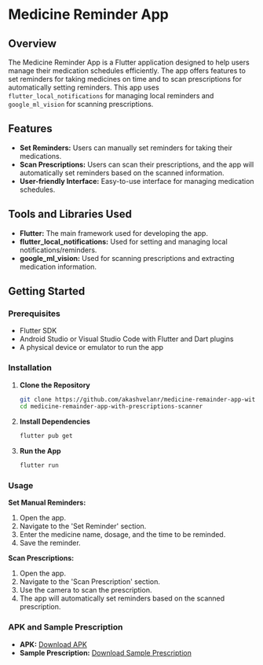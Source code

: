 # Medicine Reminder App

## Overview
The Medicine Reminder App is a Flutter application designed to help users manage their medication schedules efficiently. The app offers features to set reminders for taking medicines on time and to scan prescriptions for automatically setting reminders. This app uses `flutter_local_notifications` for managing local reminders and `google_ml_vision` for scanning prescriptions.

## Features
- **Set Reminders:** Users can manually set reminders for taking their medications.
- **Scan Prescriptions:** Users can scan their prescriptions, and the app will automatically set reminders based on the scanned information.
- **User-friendly Interface:** Easy-to-use interface for managing medication schedules.

## Tools and Libraries Used
- **Flutter:** The main framework used for developing the app.
- **flutter_local_notifications:** Used for setting and managing local notifications/reminders.
- **google_ml_vision:** Used for scanning prescriptions and extracting medication information.

## Getting Started

### Prerequisites
- Flutter SDK
- Android Studio or Visual Studio Code with Flutter and Dart plugins
- A physical device or emulator to run the app

### Installation

1. **Clone the Repository**
   ```sh
   git clone https://github.com/akashvelanr/medicine-remainder-app-with-prescriptions-scanner.git
   cd medicine-remainder-app-with-prescriptions-scanner
2. **Install Dependencies**
   ```sh
   flutter pub get
3. **Run the App**
   ```sh
   flutter run

  ### Usage

**Set Manual Reminders:**
1. Open the app.
2. Navigate to the 'Set Reminder' section.
3. Enter the medicine name, dosage, and the time to be reminded.
4. Save the reminder.

**Scan Prescriptions:**
1. Open the app.
2. Navigate to the 'Scan Prescription' section.
3. Use the camera to scan the prescription.
4. The app will automatically set reminders based on the scanned prescription.

### APK and Sample Prescription
- **APK:** [Download APK](link_to_your_apk)
- **Sample Prescription:** [Download Sample Prescription](link_to_your_sample_prescription)



